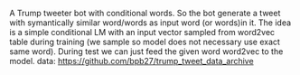 A Trump tweeter bot with conditional words. So the bot generate a tweet with symantically similar word/words as input word (or words)in it.
The idea is a simple conditional LM with an input vector sampled from word2vec table during training (we sample so model does not necessary use exact same word).
During test we can just feed the given word word2vec to the model.
data:
https://github.com/bpb27/trump_tweet_data_archive
